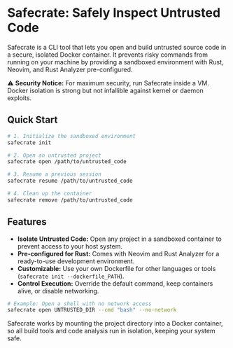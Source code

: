 # Safecrate: Safely Inspect Untrusted Code

Safecrate is a CLI tool that lets you open and build untrusted source code in a secure, isolated Docker container. It prevents risky commands from running on your machine by providing a sandboxed environment with Rust, Neovim, and Rust Analyzer pre-configured.

⚠️ **Security Notice:** For maximum security, run Safecrate inside a VM. Docker isolation is strong but not infallible against kernel or daemon exploits.

## Quick Start

```bash
# 1. Initialize the sandboxed environment
safecrate init

# 2. Open an untrusted project
safecrate open /path/to/untrusted_code

# 3. Resume a previous session
safecrate resume /path/to/untrusted_code

# 4. Clean up the container
safecrate remove /path/to/untrusted_code
```

## Features

- **Isolate Untrusted Code:** Open any project in a sandboxed container to prevent access to your host system.
- **Pre-configured for Rust:** Comes with Neovim and Rust Analyzer for a ready-to-use development environment.
- **Customizable:** Use your own Dockerfile for other languages or tools (`safecrate init --dockerfile_PATH`).
- **Control Execution:** Override the default command, keep containers alive, or disable networking.

```bash
# Example: Open a shell with no network access
safecrate open UNTRUSTED_DIR --cmd "bash" --no-network
```

Safecrate works by mounting the project directory into a Docker container, so all build tools and code analysis run in isolation, keeping your system safe.
